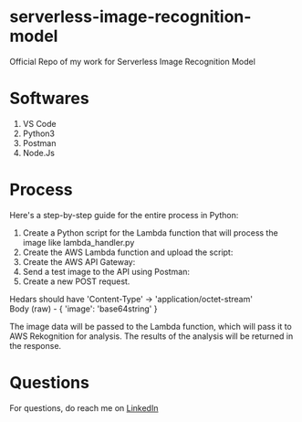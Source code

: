 # serverless-image-recognition-model
Official Repo of my work for Serverless Image Recognition Model 

# Softwares
1. VS Code
2. Python3
3. Postman
4. Node.Js

# Process
Here's a step-by-step guide for the entire process in Python:

1. Create a Python script for the Lambda function that will process the image like lambda_handler.py
2. Create the AWS Lambda function and upload the script:
3. Create the AWS API Gateway:
4. Send a test image to the API using Postman:
5. Create a new POST request.

Hedars should have 'Content-Type' -> 'application/octet-stream' <br/>
Body (raw) - { 'image': 'base64string' }


The image data will be passed to the Lambda function, which will pass it to AWS Rekognition for analysis. The results of the analysis will be returned in the response.

# Questions
For questions, do reach me on <a href="https://linkedin.com/in/MadhuPIoT">LinkedIn
